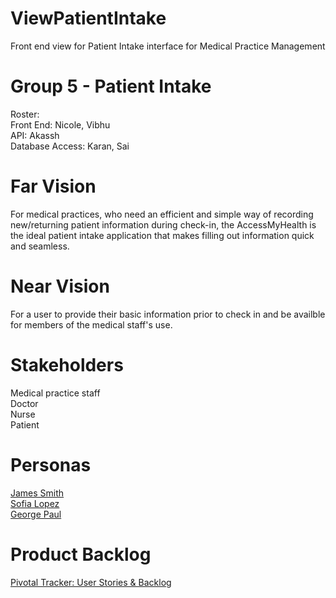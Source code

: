 # ViewPatientIntake
Front end view for Patient Intake interface for Medical Practice Management

# Group 5 - Patient Intake
Roster:   
Front End: Nicole, Vibhu  
API: Akassh  
Database Access: Karan, Sai


# Far Vision
For medical practices, who need an efficient and simple way of recording new/returning patient information during check-in, the AccessMyHealth is the ideal patient intake application that makes filling out information quick and seamless.


# Near Vision
For a user to provide their basic information prior to check in and be availble for members of the medical staff's use.


# Stakeholders
Medical practice staff\
Doctor\
Nurse\
Patient

# Personas
[James Smith](https://drive.google.com/file/d/1cGKDNvef0ZmQCP76FLWihW8ewtTkc-I_/view?usp=sharing)  
[Sofia Lopez](https://drive.google.com/file/d/1vvbVNg83sSq4T5aP4O6OIvz_54jFLLmZ/view?usp=sharing)  
[George Paul](https://drive.google.com/file/d/1WptYRm4qtiFtLFnoLXJ2Ci7wZF0QWQ1h/view?usp=sharing)

# Product Backlog
[Pivotal Tracker: User Stories & Backlog](https://www.pivotaltracker.com/n/projects/2464715)
